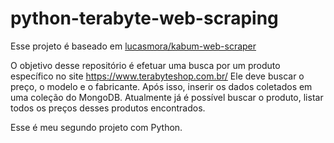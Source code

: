# python-terabyte-web-scraping

Esse projeto é baseado em [lucasmora/kabum-web-scraper](https://github.com/lucasmora/kabum-web-scraper)

O objetivo desse repositório é efetuar uma busca por um produto específico no site https://www.terabyteshop.com.br/
Ele deve buscar o preço, o modelo e o fabricante. Após isso, inserir os dados coletados em uma coleção do MongoDB.
Atualmente já é possível buscar o produto, listar todos os preços desses produtos encontrados.


Esse é meu segundo projeto com Python.

